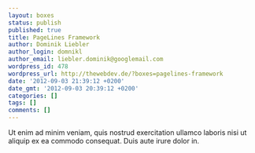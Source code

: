 ```yaml
---
layout: boxes
status: publish
published: true
title: PageLines Framework
author: Dominik Liebler
author_login: domnikl
author_email: liebler.dominik@googlemail.com
wordpress_id: 478
wordpress_url: http://thewebdev.de/?boxes=pagelines-framework
date: '2012-09-03 21:39:12 +0200'
date_gmt: '2012-09-03 20:39:12 +0200'
categories: []
tags: []
comments: []
---
```

<p>Ut enim ad minim veniam, quis nostrud exercitation ullamco laboris nisi ut aliquip ex ea commodo consequat. Duis aute irure dolor in.</p>
